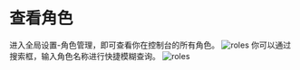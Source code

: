 # 查看角色
进入全局设置-角色管理，即可查看你在控制台的所有角色。
![roles](https://docimages.blob.core.chinacloudapi.cn/images/Console/roles/viewroles1.png)
你可以通过搜索框，输入角色名称进行快捷模糊查询。
 ![roles](https://docimages.blob.core.chinacloudapi.cn/images/Console/roles/viewroles2.png)
